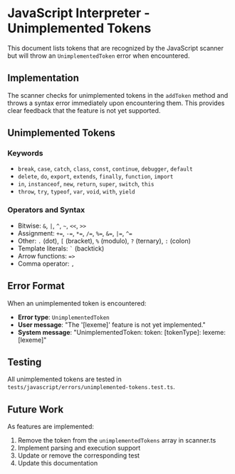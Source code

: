 # JavaScript Interpreter - Unimplemented Tokens

This document lists tokens that are recognized by the JavaScript scanner but will throw an `UnimplementedToken` error when encountered.

## Implementation

The scanner checks for unimplemented tokens in the `addToken` method and throws a syntax error immediately upon encountering them. This provides clear feedback that the feature is not yet supported.

## Unimplemented Tokens

### Keywords

- `break`, `case`, `catch`, `class`, `const`, `continue`, `debugger`, `default`
- `delete`, `do`, `export`, `extends`, `finally`, `function`, `import`
- `in`, `instanceof`, `new`, `return`, `super`, `switch`, `this`
- `throw`, `try`, `typeof`, `var`, `void`, `with`, `yield`

### Operators and Syntax

- Bitwise: `&`, `|`, `^`, `~`, `<<`, `>>`
- Assignment: `+=`, `-=`, `*=`, `/=`, `%=`, `&=`, `|=`, `^=`
- Other: `.` (dot), `[` (bracket), `%` (modulo), `?` (ternary), `:` (colon)
- Template literals: `` ` `` (backtick)
- Arrow functions: `=>`
- Comma operator: `,`

## Error Format

When an unimplemented token is encountered:

- **Error type**: `UnimplementedToken`
- **User message**: "The '[lexeme]' feature is not yet implemented."
- **System message**: "UnimplementedToken: token: [tokenType]: lexeme: [lexeme]"

## Testing

All unimplemented tokens are tested in `tests/javascript/errors/unimplemented-tokens.test.ts`.

## Future Work

As features are implemented:

1. Remove the token from the `unimplementedTokens` array in scanner.ts
2. Implement parsing and execution support
3. Update or remove the corresponding test
4. Update this documentation
